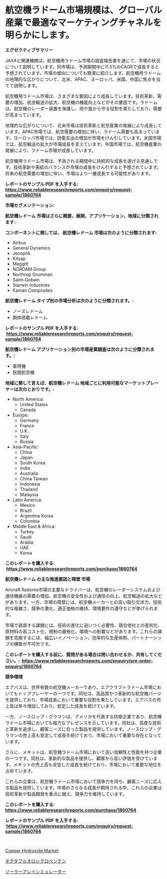 <p><h1>航空機ラドーム市場規模は、グローバル産業で最適なマーケティングチャネルを明らかにします。</h1></p><p><strong>エグゼクティブサマリー</strong></p>
<p><p>JAXAと関連機関は、航空機用ラドーム市場の調査報告書を通じて、市場の状況について説明しています。同市場は、予測期間中に11.5%のCAGRで成長すると予想されています。市場の傾向についても簡潔に紹介します。航空機用ラドームの地理的な広がりについて、北米、APAC、ヨーロッパ、米国、中国に焦点を当てて説明します。</p><p>航空機用ラドーム市場は、さまざまな要因により成長しています。技術革新、需要の増加、航空輸送の拡大、航空機の機能向上などがその要因です。ラドームは、航空機のレーダー装置を保護し、雨や風から守る役割を果たしており、需要が高まっています。</p><p>地理的な広がりについて、北米市場は技術革新と航空産業の発展により成長しています。APAC市場では、航空需要の増加に伴い、ラドーム需要も高まっています。ヨーロッパ市場では、防衛支出の増加が市場をけん引しています。米国市場では、航空輸送の拡大が市場成長を支えています。中国市場では、航空機産業の発展により、ラドーム市場が成長しています。</p><p>航空機用ラドーム市場は、予測される期間中に持続的な成長を遂げる見通しです。技術革新や需給のバランスが市場の成長をけん引すると予想されています。将来の航空需要の増加に伴い、市場はより一層成長する可能性があります。</p></p>
<p><strong>レポートのサンプル PDF を入手する: <a href="https://www.reliableresearchreports.com/enquiry/request-sample/1860764">https://www.reliableresearchreports.com/enquiry/request-sample/1860764</a></strong></p>
<p><strong>市場セグメンテーション:</strong></p>
<p><strong> 航空機レドーム 市場はさらに概要、展開、アプリケーション、地域に分類されます :</strong></p>
<p><strong>コンポーネントに関しては、 航空機レドーム 市場は次のように分類されます: &nbsp;</strong></p>
<p><ul><li>Airbus</li><li>General Dynamics</li><li>Jenoptik</li><li>Kitsap</li><li>Meggitt</li><li>NORDAM Group</li><li>Northrop Grumman</li><li>Saint-Gobain</li><li>Starwin Industries</li><li>Kaman Composites</li></ul></p>
<p><strong> 航空機レドーム タイプ別の市場分析は次のように分類されます。:</strong></p>
<p><ul><li>ノーズレドーム</li><li>胴体搭載レドーム</li></ul></p>
<p><strong>レポートのサンプル PDF を入手する: &nbsp;<a href="https://www.reliableresearchreports.com/enquiry/request-sample/1860764">https://www.reliableresearchreports.com/enquiry/request-sample/1860764</a></strong></p>
<p><strong> 航空機レドーム アプリケーション別の市場産業調査は次のように分類されます。:</strong></p>
<p><ul><li>軍用機</li><li>民間航空機</li></ul></p>
<p><strong>地域に関して言えば、航空機レドーム 地域ごとに利用可能なマーケットプレーヤーは次のとおりです。:</strong></p>
<p><ul>
    <li>
        North America:
        <ul>
            <li>United States</li>
            <li>Canada</li>
        </ul>
    </li>
    <li>
        Europe:
        <ul>
            <li>Germany</li>
            <li>France</li>
            <li>U.K.</li>
            <li>Italy</li>
            <li>Russia</li>
        </ul>
    </li>
    <li>
        Asia-Pacific:
        <ul>
            <li>China</li>
            <li>Japan</li>
            <li>South Korea</li>
            <li>India</li>
            <li>Australia</li>
            <li>China Taiwan</li>
            <li>Indonesia</li>
            <li>Thailand</li>
            <li>Malaysia</li>
        </ul>
    </li>
    <li>
        Latin America:
        <ul>
            <li>Mexico</li>
            <li>Brazil</li>
            <li>Argentina Korea</li>
            <li>Colombia</li>
        </ul>
    </li>
    <li>
        Middle East & Africa:
        <ul>
            <li>Turkey</li>
            <li>Saudi</li>
            <li>Arabia</li>
            <li>UAE</li>
            <li>Korea</li>
        </ul>
    </li>
    </ul></p>
<p><strong>このレポートを購入する: &nbsp;<a href="https://www.reliableresearchreports.com/purchase/1860764">https://www.reliableresearchreports.com/purchase/1860764</a></strong></p>
<p><strong>航空機レドーム の主な推進要因と障壁 市場</strong></p>
<p><p>Aircraft Radome市場の主要なドライバーは、航空機のレーダーシステムおよび通信機器の需要の増加、航空機の安全性および通信の向上、航空輸送の拡大などがあります。一方、市場の障壁には、航空機メーカーとの高い取引交渉力、技術的な複雑さ、競争の激化、適正価格の維持、環境要件の遵守などが挙げられます。</p><p>市場で直面する課題には、技術の進化に追いつく必要性、競合他社との差別化、原材料の高コスト化、規制の厳格化、環境への影響などがあります。これらの課題を克服するには、幅広いイノベーション、効率的な生産体制、パートナーシップの構築が不可欠です。</p></p>
<p><strong>このレポートを購入する前に、質問がある場合は問い合わせるか、共有してください。:&nbsp; <a href="https://www.reliableresearchreports.com/enquiry/pre-order-enquiry/1860764">https://www.reliableresearchreports.com/enquiry/pre-order-enquiry/1860764</a></strong></p>
<p><strong>競争環境</strong></p>
<p><p>エアバスは、世界有数の航空機メーカーであり、エアクラフトラドーム市場においてもトッププレーヤーの一つです。同社は、高品質かつ革新的な航空機パーツを提供しており、市場成長において重要な役割を果たしています。エアバスの売上高は年々増加しており、安定した成長を続けています。</p><p>一方、ノースロップ・グラマンは、アメリカを代表する防衛企業であり、航空機ラドーム市場においても強力なプレゼンスを示しています。同社は、高度な技術と革新を追求し、顧客ニーズに合った製品を提供しています。ノースロップ・グラマンの売上高も安定して成長を続けており、市場において重要な存在となっています。</p><p>さらに、メギットは、航空機ラドーム市場において高い信頼性と性能を持つ企業の一つです。同社は、革新的な製品を提供し、顧客から高い評価を受けています。メギットの売上高も安定した成長を続けており、市場において重要な地位を占めています。</p><p>これらの企業は、航空機ラドーム市場において競争力を持ち、顧客ニーズに応える製品を提供しています。市場のさらなる成長が期待される中、これらの企業は技術革新や製品開発を重点に据え、競争力を維持しています。</p></p>
<p><strong>このレポートを購入する: &nbsp; <a href="https://www.reliableresearchreports.com/purchase/1860764">https://www.reliableresearchreports.com/purchase/1860764</a></strong></p>
<p><strong>レポートのサンプル PDF を入手する: &nbsp;<a href="https://www.reliableresearchreports.com/enquiry/request-sample/1860764">https://www.reliableresearchreports.com/enquiry/request-sample/1860764</a></strong><strong></strong></p>
<p>&nbsp;</p>
<p><p><a href="https://github.com/Glendatilghmankmgz0rbhwpy/Market-Research-Report-List-1/blob/main/copper-hydroxide-market.md">Copper Hydroxide Market</a></p><p><a href="https://medium.com/@barbarakss89/%E3%82%AA%E3%82%AF%E3%82%BF%E3%83%95%E3%83%AB%E3%82%AA%E3%83%AD%E3%82%B7%E3%82%AF%E3%83%AD%E3%83%9A%E3%83%B3%E3%83%86%E3%83%B3%E5%B8%82%E5%A0%B4%E5%88%86%E6%9E%90-%E3%81%9D%E3%81%AEcagr-%E5%B8%82%E5%A0%B4%E3%82%BB%E3%82%B0%E3%83%A1%E3%83%B3%E3%83%86%E3%83%BC%E3%82%B7%E3%83%A7%E3%83%B3-%E3%81%8A%E3%82%88%E3%81%B3%E4%B8%96%E7%95%8C%E3%81%AE%E7%94%A3%E6%A5%AD%E6%A6%82%E8%A6%81-cda43031be50">オクタフルオロシクロペンテン</a></p><p><a href="https://medium.com/@shade463/%E5%A4%AA%E9%99%BD%E5%85%89%E3%83%91%E3%83%8D%E3%83%AB%E3%82%B7%E3%83%9F%E3%83%A5%E3%83%AC%E3%83%BC%E3%82%BF%E3%83%BC%E3%81%AE%E5%B8%82%E5%A0%B4%E5%B1%95%E6%9C%9B-%E6%A5%AD%E7%95%8C%E6%A6%82%E8%A6%81%E3%81%A8%E4%BA%88%E6%B8%AC-2024%E5%B9%B4%E3%81%8B%E3%82%892031%E5%B9%B4%E3%81%BE%E3%81%A7-3af98d4e728f">ソーラーアレイシミュレーター</a></p></p>
